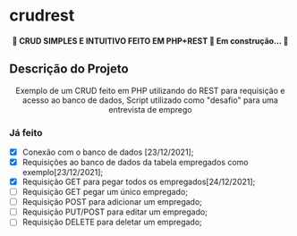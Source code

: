 # crudrest
<h4 align="center"> 
	🚧 CRUD SIMPLES E INTUITIVO FEITO EM PHP+REST 🚀 Em construção...  🚧
</h4>

## Descrição do Projeto
<p align="center">Exemplo de um CRUD feito em PHP utilizando do REST para requisição e acesso ao banco de dados, Script utilizado como "desafio" para uma entrevista de emprego</p>

### Já feito

- [x] Conexão com o banco de dados [23/12/2021];
- [x] Requisições ao banco de dados da tabela empregados como exemplo[23/12/2021];
- [x] Requisição GET para pegar todos os empregados[24/12/2021];
- [ ] Requisição GET pegar um único empregado;
- [ ] Requisição POST para adicionar um empregado;
- [ ] Requisição PUT/POST para editar um empregado;
- [ ] Requisição DELETE para deletar um empregado;
